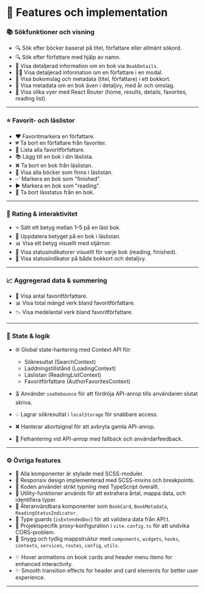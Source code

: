 # 🔧 Features och implementation

### 📚 **Sökfunktioner och visning**

- 🔍 Sök efter böcker baserat på titel, författare eller allmänt sökord.
- 🔍 Sök efter författare med hjälp av namn.
- 🧾 Visa detaljerad information om en bok via `BookDetails`.
- 🧔‍♂️ Visa detaljerad information om en författare i en modal.
- 📕 Visa bokomslag och metadata (titel, författare) i ett bokkort.
- 🧾 Visa metadata om en bok även i detaljvy, med år och omslag.
- 🔀 Visa olika vyer med React Router (home, results, details, favorites, reading list).

---

### ⭐ **Favorit- och läslistor**

- ❤️ Favoritmarkera en författare.
- 💔 Ta bort en författare från favoriter.
- 📃 Lista alla favoritförfattare.
- 📚 Lägg till en bok i din läslista.
- ❌ Ta bort en bok från läslistan.
- 🎯 Visa alla böcker som finns i läslistan.
- ✅ Markera en bok som "finished".
- ▶️ Markera en bok som "reading".
- 🔄 Ta bort lässtatus från en bok.

---

### 🎯 **Rating & interaktivitet**

- ⭐ Sätt ett betyg mellan 1–5 på en läst bok.
- 🔁 Uppdatera betyget på en bok i läslistan.
- 📊 Visa ett betyg visuellt med stjärnor.
- 📍 Visa statusindikatorer visuellt för varje bok (reading, finished).
- 🔁 Visa statusindikator på både bokkort och detaljvy.

---

### 📈 **Aggregerad data & summering**

- 🧮 Visa antal favoritförfattare.
- 📊 Visa total mängd verk bland favoritförfattare.
- 📉 Visa medelantal verk bland favoritförfattare.

---

### 💾 **State & logik**

- 🌐 Global state-hantering med Context API för:

  - Sökresultat (SearchContext)
  - Laddningstillstånd (LoadingContext)
  - Läslistan (ReadingListContext)
  - Favoritförfattare (AuthorFavoritesContext)

- ⏳ Använder `useDebounce` för att fördröja API-anrop tills användaren slutat skriva.
- 💡 Lagrar sökresultat i `localStorage` för snabbare access.
- ❌ Hanterar abortsignal för att avbryta gamla API-anrop.
- 🚨 Felhantering vid API-anrop med fallback och användarfeedback.

---

### ⚙️ **Övriga features**

- 💅 Alla komponenter är stylade med SCSS-moduler.
- 📱 Responsiv design implementerad med SCSS-mixins och breakpoints.
- 🧠 Koden använder strikt typning med TypeScript överallt.
- 🔁 Utility-funktioner används för att extrahera årtal, mappa data, och identifiera typer.
- 🔄 Återanvändbara komponenter som `BookCard`, `BookMetadata`, `ReadingStatusIndicator`.
- 🧪 Type guards (`isExtendedDoc`) för att validera data från API\:t.
- 🔧 Projektspecifik proxy-konfiguration i `vite.config.ts` för att undvika CORS-problem.
- 📁 Snygg och tydlig mappstruktur med `components`, `widgets`, `hooks`, `contexts`, `services`, `routes`, `config`, `utils`.

* ✨ Hover animations on book cards and header menu items for enhanced interactivity.
* ✨ Smooth transition effects for header and card elements for better user experience.

---
